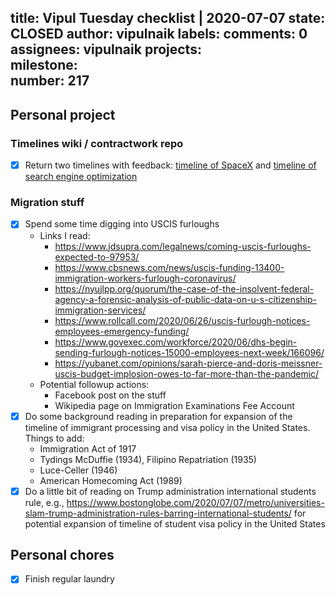 title:	Vipul Tuesday checklist | 2020-07-07
state:	CLOSED
author:	vipulnaik
labels:	
comments:	0
assignees:	vipulnaik
projects:	
milestone:	
number:	217
--
## Personal project

### Timelines wiki / contractwork repo

- [x] Return two timelines with feedback: [timeline of SpaceX](https://timelines.issarice.com/wiki/Timeline_of_SpaceX ) and [timeline of search engine optimization](https://timelines.issarice.com/wiki/Timeline_of_search_engine_optimization)

### Migration stuff

- [x] Spend some time digging into USCIS furloughs
  - Links I read:
    - https://www.jdsupra.com/legalnews/coming-uscis-furloughs-expected-to-97953/
    - https://www.cbsnews.com/news/uscis-funding-13400-immigration-workers-furlough-coronavirus/
    - https://nyujlpp.org/quorum/the-case-of-the-insolvent-federal-agency-a-forensic-analysis-of-public-data-on-u-s-citizenship-immigration-services/
    - https://www.rollcall.com/2020/06/26/uscis-furlough-notices-employees-emergency-funding/
    - https://www.govexec.com/workforce/2020/06/dhs-begin-sending-furlough-notices-15000-employees-next-week/166096/
    - https://yubanet.com/opinions/sarah-pierce-and-doris-meissner-uscis-budget-implosion-owes-to-far-more-than-the-pandemic/
  - Potential followup actions:
    - Facebook post on the stuff
    - Wikipedia page on Immigration Examinations Fee Account
- [x] Do some background reading in preparation for expansion of the timeline of immigrant processing and visa policy in the United States. Things to add:
  - Immigration Act of 1917
  - Tydings McDuffie (1934), Filipino Repatriation (1935)
  - Luce-Celler (1946)
  - American Homecoming Act (1989)
- [x] Do a little bit of reading on Trump administration international students rule, e.g., https://www.bostonglobe.com/2020/07/07/metro/universities-slam-trump-administration-rules-barring-international-students/ for potential expansion of timeline of student visa policy in the United States

## Personal chores

- [x] Finish regular laundry
